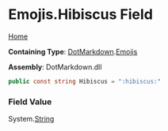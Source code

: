# Emojis\.Hibiscus Field

[Home](../../../README.md)

**Containing Type**: [DotMarkdown](../../README.md)\.[Emojis](../README.md)

**Assembly**: DotMarkdown\.dll

```csharp
public const string Hibiscus = ":hibiscus:"
```

### Field Value

System\.[String](https://docs.microsoft.com/en-us/dotnet/api/system.string)